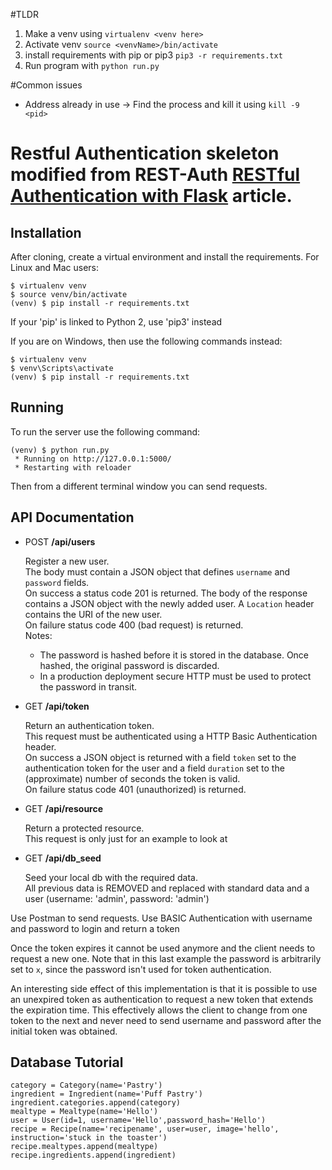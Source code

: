 #TLDR
1. Make a venv using `virtualenv <venv here>`
2. Activate venv `source <venvName>/bin/activate`
3. install requirements with pip or pip3 `pip3 -r requirements.txt`
4. Run program with `python run.py`

#Common issues
- Address already in use -> Find the process and kill it using `kill -9 <pid>`

Restful Authentication skeleton modified from REST-Auth [RESTful Authentication with Flask](http://blog.miguelgrinberg.com/post/restful-authentication-with-flask) article.
=========
Installation
------------

After cloning, create a virtual environment and install the requirements. For Linux and Mac users:

    $ virtualenv venv
    $ source venv/bin/activate
    (venv) $ pip install -r requirements.txt

If your 'pip' is linked to Python 2, use 'pip3' instead

If you are on Windows, then use the following commands instead:

    $ virtualenv venv
    $ venv\Scripts\activate
    (venv) $ pip install -r requirements.txt

Running
-------

To run the server use the following command:

    (venv) $ python run.py
     * Running on http://127.0.0.1:5000/
     * Restarting with reloader

Then from a different terminal window you can send requests.

API Documentation
-----------------

- POST **/api/users**

    Register a new user.<br>
    The body must contain a JSON object that defines `username` and `password` fields.<br>
    On success a status code 201 is returned. The body of the response contains a JSON object with the newly added user. A `Location` header contains the URI of the new user.<br>
    On failure status code 400 (bad request) is returned.<br>
    Notes:
    - The password is hashed before it is stored in the database. Once hashed, the original password is discarded.
    - In a production deployment secure HTTP must be used to protect the password in transit.

- GET **/api/token**

    Return an authentication token.<br>
    This request must be authenticated using a HTTP Basic Authentication header.<br>
    On success a JSON object is returned with a field `token` set to the authentication token for the user and a field `duration` set to the (approximate) number of seconds the token is valid.<br>
    On failure status code 401 (unauthorized) is returned.

- GET **/api/resource**

    Return a protected resource.<br>
    This request is only just for an example to look at

- GET **/api/db_seed**

    Seed your local db with the required data.<br>
    All previous data is REMOVED and replaced with standard data and a user (username: 'admin', password: 'admin')

Use Postman to send requests. Use BASIC Authentication with username and password to login and return a token

Once the token expires it cannot be used anymore and the client needs to request a new one. Note that in this last example the password is arbitrarily set to `x`, since the password isn't used for token authentication.

An interesting side effect of this implementation is that it is possible to use an unexpired token as authentication to request a new token that extends the expiration time. This effectively allows the client to change from one token to the next and never need to send username and password after the initial token was obtained.

Database Tutorial
-----------------

    category = Category(name='Pastry')
    ingredient = Ingredient(name='Puff Pastry')
    ingredient.categories.append(category)
    mealtype = Mealtype(name='Hello')
    user = User(id=1, username='Hello',password_hash='Hello')
    recipe = Recipe(name='recipename', user=user, image='hello', instruction='stuck in the toaster')
    recipe.mealtypes.append(mealtype)
    recipe.ingredients.append(ingredient)